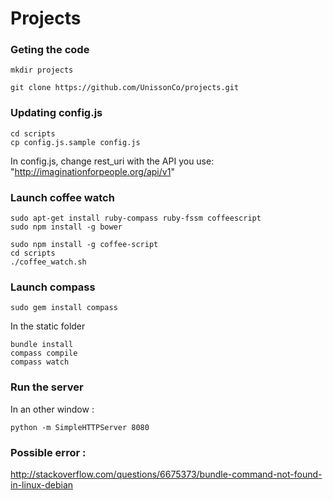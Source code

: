 Projects
========

### Geting the code 
    mkdir projects
    
    git clone https://github.com/UnissonCo/projects.git

### Updating config.js

    cd scripts
    cp config.js.sample config.js
    
  In config.js, change rest_uri with the API you use: "http://imaginationforpeople.org/api/v1"

### Launch coffee watch

    sudo apt-get install ruby-compass ruby-fssm coffeescript
    sudo npm install -g bower

    sudo npm install -g coffee-script
    cd scripts
    ./coffee_watch.sh


### Launch compass

    sudo gem install compass

In the static folder

    bundle install
    compass compile
    compass watch

### Run the server 

In an other window :
    
    python -m SimpleHTTPServer 8080


### Possible error :
http://stackoverflow.com/questions/6675373/bundle-command-not-found-in-linux-debian
